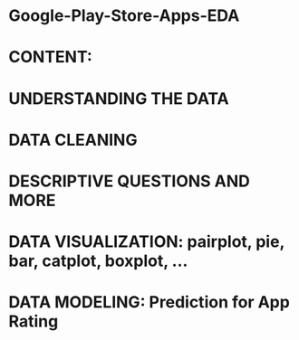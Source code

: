 # Google-Play-Store-Apps-EDA
# CONTENT:
#   UNDERSTANDING THE DATA
#   DATA CLEANING
#   DESCRIPTIVE QUESTIONS AND MORE
#   DATA VISUALIZATION: pairplot, pie, bar, catplot, boxplot, ...
#   DATA MODELING: Prediction for App Rating
